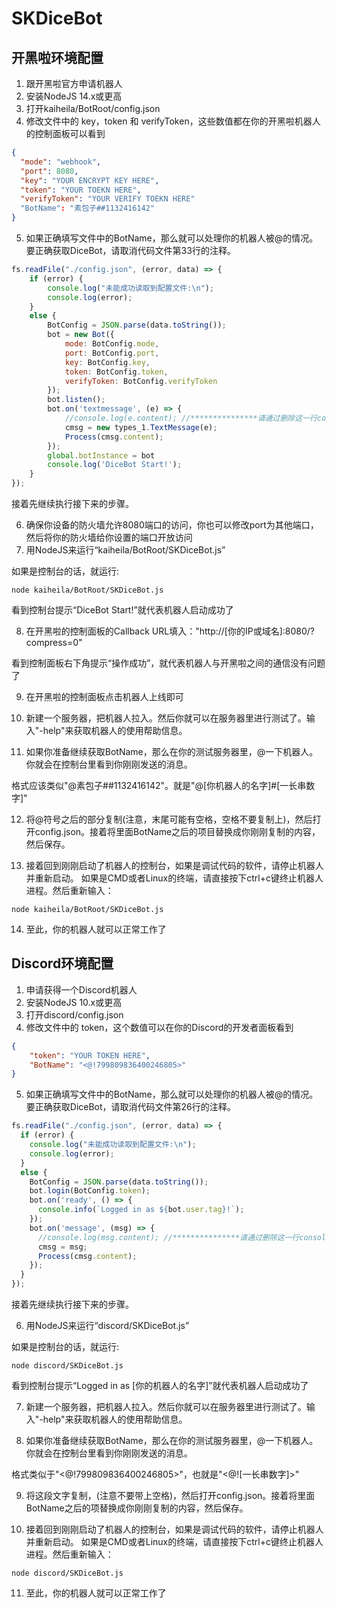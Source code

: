 # SKDiceBot
## 开黑啦环境配置
1. 跟开黑啦官方申请机器人
2. 安装NodeJS 14.x或更高
3. 打开kaiheila/BotRoot/config.json
4. 修改文件中的 key，token 和 verifyToken，这些数值都在你的开黑啦机器人的控制面板可以看到
```Json
{
  "mode": "webhook",
  "port": 8080,
  "key": "YOUR ENCRYPT KEY HERE",
  "token": "YOUR TOEKN HERE",
  "verifyToken": "YOUR VERIFY TOEKN HERE"
  "BotName": "素包子##1132416142"
}
```
5. 如果正确填写文件中的BotName，那么就可以处理你的机器人被@的情况。要正确获取DiceBot，请取消代码文件第33行的注释。
```JavaScript
fs.readFile("./config.json", (error, data) => {
    if (error) {
        console.log("未能成功读取到配置文件:\n");
        console.log(error);
    }
    else {
        BotConfig = JSON.parse(data.toString());
        bot = new Bot({
            mode: BotConfig.mode,
            port: BotConfig.port,
            key: BotConfig.key,
            token: BotConfig.token,
            verifyToken: BotConfig.verifyToken
        });
        bot.listen();
        bot.on('textmessage', (e) => {
            //console.log(e.content); //***************请通过删除这一行console之前的"//"来取消注释********************************
            cmsg = new types_1.TextMessage(e);
            Process(cmsg.content);
        });
        global.botInstance = bot
        console.log('DiceBot Start!');
    }
});
```
接着先继续执行接下来的步骤。

6. 确保你设备的防火墙允许8080端口的访问，你也可以修改port为其他端口，然后将你的防火墙给你设置的端口开放访问
7. 用NodeJS来运行“kaiheila/BotRoot/SKDiceBot.js”

如果是控制台的话，就运行:
```
node kaiheila/BotRoot/SKDiceBot.js
```

看到控制台提示“DiceBot Start!”就代表机器人启动成功了

8. 在开黑啦的控制面板的Callback URL填入："http://[你的IP或域名]:8080/?compress=0"

看到控制面板右下角提示“操作成功”，就代表机器人与开黑啦之间的通信没有问题了

9. 在开黑啦的控制面板点击机器人上线即可

10. 新建一个服务器，把机器人拉入。然后你就可以在服务器里进行测试了。输入"-help"来获取机器人的使用帮助信息。

11. 如果你准备继续获取BotName，那么在你的测试服务器里，@一下机器人。你就会在控制台里看到你刚刚发送的消息。

格式应该类似"@素包子##1132416142"。就是"@[你机器人的名字]#[一长串数字]"

12. 将@符号之后的部分复制(注意，末尾可能有空格，空格不要复制上)，然后打开config.json。接着将里面BotName之后的项目替换成你刚刚复制的内容，然后保存。

13. 接着回到刚刚启动了机器人的控制台，如果是调试代码的软件，请停止机器人并重新启动。
如果是CMD或者Linux的终端，请直接按下ctrl+c键终止机器人进程。然后重新输入：
```
node kaiheila/BotRoot/SKDiceBot.js
```

14. 至此，你的机器人就可以正常工作了

## Discord环境配置
1. 申请获得一个Discord机器人
2. 安装NodeJS 10.x或更高
3. 打开discord/config.json
4. 修改文件中的 token，这个数值可以在你的Discord的开发者面板看到
```Json
{
    "token": "YOUR TOKEN HERE",
    "BotName": "<@!799809836400246805>"
}

```
5. 如果正确填写文件中的BotName，那么就可以处理你的机器人被@的情况。要正确获取DiceBot，请取消代码文件第26行的注释。
```JavaScript
fs.readFile("./config.json", (error, data) => {
  if (error) {
    console.log("未能成功读取到配置文件:\n");
    console.log(error);
  }
  else {
    BotConfig = JSON.parse(data.toString());
    bot.login(BotConfig.token);
    bot.on('ready', () => {
      console.info(`Logged in as ${bot.user.tag}!`);
    });
    bot.on('message', (msg) => {
      //console.log(msg.content); //***************请通过删除这一行console之前的"//"来取消注释********************************
      cmsg = msg;
      Process(cmsg.content);
    });
  }
});
```
接着先继续执行接下来的步骤。

6. 用NodeJS来运行“discord/SKDiceBot.js”

如果是控制台的话，就运行:
```
node discord/SKDiceBot.js
```

看到控制台提示“Logged in as [你的机器人的名字]”就代表机器人启动成功了

7. 新建一个服务器，把机器人拉入。然后你就可以在服务器里进行测试了。输入"-help"来获取机器人的使用帮助信息。

8. 如果你准备继续获取BotName，那么在你的测试服务器里，@一下机器人。你就会在控制台里看到你刚刚发送的消息。

格式类似于"<@!799809836400246805>"，也就是"<@![一长串数字]>"

9. 将这段文字复制，(注意不要带上空格)，然后打开config.json。接着将里面BotName之后的项替换成你刚刚复制的内容，然后保存。

10. 接着回到刚刚启动了机器人的控制台，如果是调试代码的软件，请停止机器人并重新启动。
如果是CMD或者Linux的终端，请直接按下ctrl+c键终止机器人进程。然后重新输入：
```
node discord/SKDiceBot.js
```

11. 至此，你的机器人就可以正常工作了
